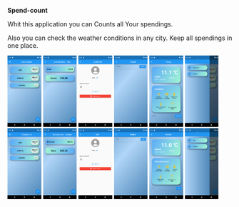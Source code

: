 <b>Spend-count</b>

Whit this application you can Counts all Your spendings.

Also you can check the weather conditions in any city.
Keep all spendings in one place.





<p float="left">
<img src="assets/images/1.png" width="15%" />
<img src="assets/images/2.png" width="15%" /> 
<img src="assets/images/3.png" width="15%" />
<img src="assets/images/4.png" width="15%" />
<img src="assets/images/5.png" width="15%" />
<img src="assets/images/6.png" width="15%" />
<img src="assets/images/1a.png" width="15%" />
<img src="assets/images/2a.png" width="15%" /> 
<img src="assets/images/3a.png" width="15%" />
<img src="assets/images/4a.png" width="15%" />
<img src="assets/images/5a.png" width="15%" />
<img src="assets/images/6a.png" width="15%" />

</p>